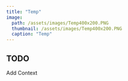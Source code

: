 ```yaml
---
title: "Temp"
image: 
  path: /assets/images/Temp400x200.PNG
  thumbnail: /assets/images/Temp400x200.PNG
  caption: "Temp"
---
```

## TODO

Add Context